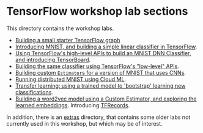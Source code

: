 
# TensorFlow workshop lab sections

This directory contains the workshop labs.

- [Building a small starter TensorFlow graph](starter_tf_graph/README.md)
- [Introducing MNIST, and building a simple linear classifier in TensorFlow](mnist_series/01_README_mnist_simple.md).
- [Using TensorFlow's high-level APIs to build an MNIST DNN Classifier, and introducing TensorBoard](mnist_series/02_README_mnist_tflearn.md).
- [Building the same classifier using TensorFlow's "low-level" APIs](mnist_series/the_hard_way).
- [Building custom `Estimator`s for a version of MNIST that uses CNNs](mnist_series/04_README_mnist_cnn_estimator.md).
- [Running distributed MNIST using Cloud ML](mnist_series/cloudml).
- [Transfer learning: using a trained model to 'bootstrap' learning new classifications](transfer_learning/README.md).
- [Building a word2vec model using a Custom Estimator, and exploring the learned embeddings](word2vec/README.md). Introducing [TFRecords](https://www.tensorflow.org/versions/r0.11/api_docs/python/python_io.html#data-io-python-functions).

In addition, there is an [extras](extras/README.md) directory, that contains some older labs not currently used in this workshop, but which may be of interest.
